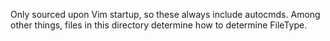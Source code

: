 Only sourced upon Vim startup, so these always include autocmds. Among other
things, files in this directory determine how to determine FileType.
